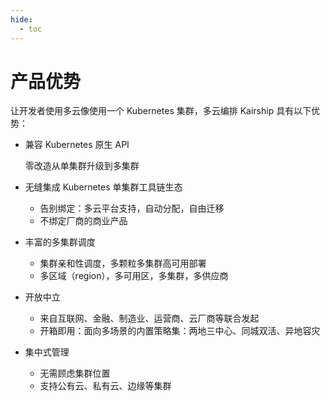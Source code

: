 ```yaml
---
hide:
  - toc
---
```


# 产品优势

让开发者使用多云像使用一个 Kubernetes 集群，多云编排 Kairship 具有以下优势：

- 兼容 Kubernetes 原生 API

    零改造从单集群升级到多集群

- 无缝集成 Kubernetes 单集群工具链生态

    - 告别绑定：多云平台支持，自动分配，自由迁移
    - 不绑定厂商的商业产品

- 丰富的多集群调度

    - 集群亲和性调度，多颗粒多集群高可用部署
    - 多区域（region），多可用区，多集群，多供应商

- 开放中立

    - 来自互联网、金融、制造业、运营商、云厂商等联合发起
    - 开箱即用：面向多场景的内置策略集：两地三中心、同城双活、异地容灾

- 集中式管理

    - 无需顾虑集群位置
    - 支持公有云、私有云、边缘等集群
